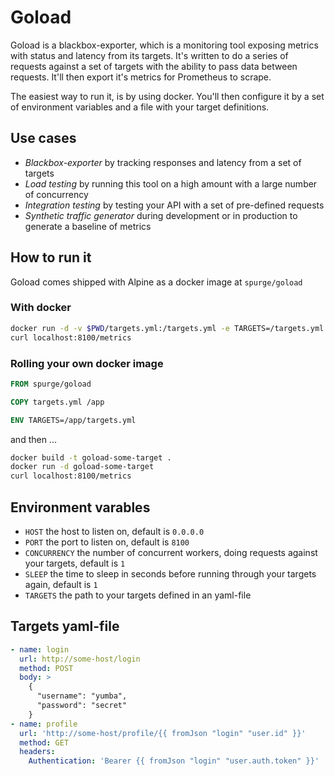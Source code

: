 Goload
======

Goload is a blackbox-exporter, which is a monitoring tool exposing metrics with status and latency from its targets. It's written to do a series of requests against a set of targets with the ability to pass data between requests. It'll then export it's metrics for Prometheus to scrape.

The easiest way to run it, is by using docker. You'll then configure it by a set of environment variables and a file with your target definitions.

Use cases
---------

* *Blackbox-exporter* by tracking responses and latency from a set of targets
* *Load testing* by running this tool on a high amount with a large number of concurrency
* *Integration testing* by testing your API with a set of pre-defined requests
* *Synthetic traffic generator* during development or in production to generate a baseline of metrics

How to run it
-------------

Goload comes shipped with Alpine as a docker image at `spurge/goload`

### With docker

```sh
docker run -d -v $PWD/targets.yml:/targets.yml -e TARGETS=/targets.yml -p 8100:8100 spurge/goload
curl localhost:8100/metrics
```

### Rolling your own docker image

```Dockerfile
FROM spurge/goload

COPY targets.yml /app

ENV TARGETS=/app/targets.yml
```

and then ...

```sh
docker build -t goload-some-target .
docker run -d goload-some-target
curl localhost:8100/metrics
```

Environment varables
--------------------

* `HOST` the host to listen on, default is `0.0.0.0`
* `PORT` the port to listen on, default is `8100`
* `CONCURRENCY` the number of concurrent workers, doing requests against your targets, default is `1`
* `SLEEP` the time to sleep in seconds before running through your targets again, default is `1`
* `TARGETS` the path to your targets defined in an yaml-file

Targets yaml-file
-----------------

```yaml
- name: login
  url: http://some-host/login
  method: POST
  body: >
    {
      "username": "yumba",
      "password": "secret"
    }
- name: profile
  url: 'http://some-host/profile/{{ fromJson "login" "user.id" }}'
  method: GET
  headers:
    Authentication: 'Bearer {{ fromJson "login" "user.auth.token" }}'
```
